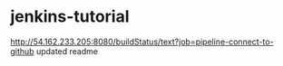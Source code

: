 # jenkins-tutorial
http://54.162.233.205:8080/buildStatus/text?job=pipeline-connect-to-github
updated readme

